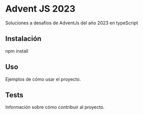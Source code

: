 # Advent JS 2023

Soluciones a desafíos de AdventJs del año 2023 en typeScript

## Instalación

npm install

## Uso

Ejemplos de cómo usar el proyecto.

## Tests

Información sobre cómo contribuir al proyecto.
